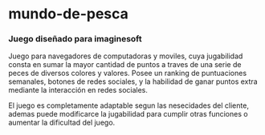 # mundo-de-pesca
### Juego diseñado para imaginesoft

Juego para navegadores de computadoras y moviles, cuya jugabilidad consta en sumar la mayor cantidad de puntos a traves de una serie de peces de diversos colores y valores. Posee un ranking de puntuaciones semanales, botones de redes sociales, y la habilidad de ganar puntos extra mediante la interacción en redes sociales. 

El juego es completamente adaptable segun las nesecidades del cliente, ademas puede modificarce la jugabilidad para cumplir otras funciones o aumentar la dificultad del juego.
